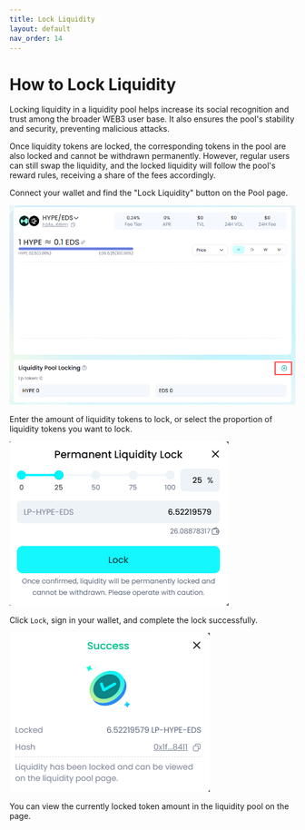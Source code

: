 ```yaml
---
title: Lock Liquidity
layout: default
nav_order: 14
---
```


# How to Lock Liquidity

Locking liquidity in a liquidity pool helps increase its social recognition and trust among the broader WEB3 user base. It also ensures the pool's stability and security, preventing malicious attacks.

Once liquidity tokens are locked, the corresponding tokens in the pool are also locked and cannot be withdrawn permanently. However, regular users can still swap the liquidity, and the locked liquidity will follow the pool's reward rules, receiving a share of the fees accordingly.

Connect your wallet and find the "Lock Liquidity" button on the Pool page.

![](/docs/images/How_to_lock_liquidity_/media/image1.png)

Enter the amount of liquidity tokens to lock, or select the proportion of liquidity tokens you want to lock.

![](/docs/images/How_to_lock_liquidity_/media/image2.png)

Click `Lock`, sign in your wallet, and complete the lock successfully.

![](/docs/images/How_to_lock_liquidity_/media/image3.png)

You can view the currently locked token amount in the liquidity pool on the page.

